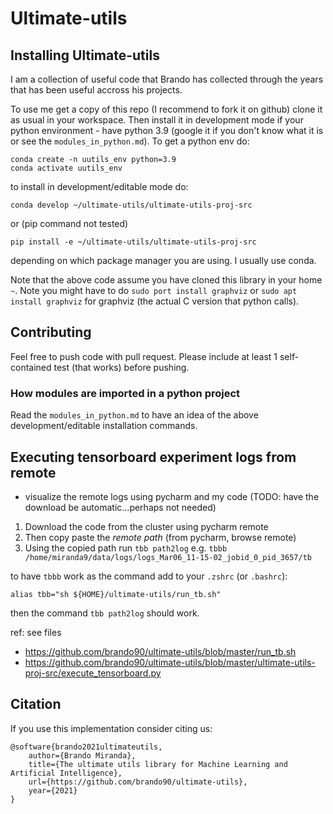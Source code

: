 # Ultimate-utils

## Installing Ultimate-utils

I am a collection of useful code that Brando has collected through the years that has been useful accross his projects.

To use me get a copy of this repo (I recommend to fork it on github) clone it as usual in your workspace. 
Then install it in development mode if your python environment - have python 3.9
(google it if you don't know what it is or see the `modules_in_python.md`).
To get a python env do:
```
conda create -n uutils_env python=3.9
conda activate uutils_env
```
to install in development/editable mode do:
```
conda develop ~/ultimate-utils/ultimate-utils-proj-src
```

or (pip command not tested)

```
pip install -e ~/ultimate-utils/ultimate-utils-proj-src
```

depending on which package manager you are using.
I usually use conda.

Note that the above code assume you have cloned this library in your home `~`.
Note you might have to do `sudo port install graphviz` or `sudo apt install graphviz` for
graphviz (the actual C version that python calls).  

## Contributing

Feel free to push code with pull request.
Please include at least 1 self-contained test (that works) before pushing.

### How modules are imported in a python project

Read the `modules_in_python.md` to have an idea of the above development/editable installation commands. 

## Executing tensorboard experiment logs from remote

- visualize the remote logs using pycharm and my code (TODO: have the download be automatic...perhaps not needed)

1. Download the code from the cluster using pycharm remote
2. Then copy paste the *remote path* (from pycharm, browse remote)
3. Using the copied path run `tbb path2log` e.g. `tbbb /home/miranda9/data/logs/logs_Mar06_11-15-02_jobid_0_pid_3657/tb`

to have `tbbb` work as the command add to your `.zshrc` (or `.bashrc`):
```
alias tbb="sh ${HOME}/ultimate-utils/run_tb.sh"
```

then the command `tbb path2log` should work.

ref: see files
- https://github.com/brando90/ultimate-utils/blob/master/run_tb.sh
- https://github.com/brando90/ultimate-utils/blob/master/ultimate-utils-proj-src/execute_tensorboard.py

## Citation
If you use this implementation consider citing us:

```
@software{brando2021ultimateutils,
    author={Brando Miranda},
    title={The ultimate utils library for Machine Learning and Artificial Intelligence},
    url={https://github.com/brando90/ultimate-utils},
    year={2021}
}
```

